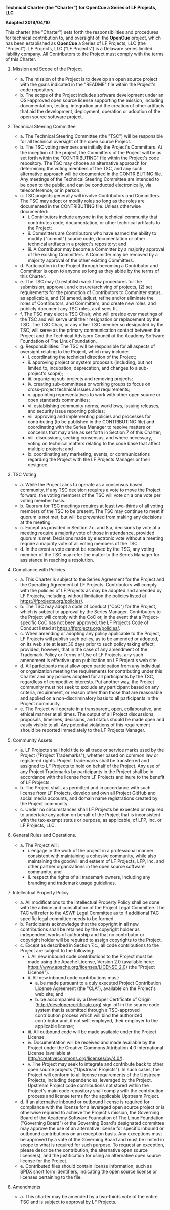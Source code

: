**Technical Charter (the "Charter") for OpenCue a Series of LF Projects, LLC**

**Adopted 2019/04/10**

This charter (the "Charter") sets forth the responsibilities and procedures for technical contribution to, and oversight of, the **OpenCue** project, which has been established as **OpenCue** a Series of LF Projects, LLC (the "Project"). LF Projects, LLC ("LF Projects") is a Delaware series limited liability company. All Contributors to the Project must comply with the terms of this Charter.

1.  Mission and Scope of the Project
    
    *  a.  The mission of the Project is to develop an open source project with the goals indicated in the "README" file within the Project's code repository.
    *  b.  The scope of the Project includes software development under an OSI-approved open source license supporting the mission, including documentation, testing, integration and the creation of other artifacts that aid the development, deployment, operation or adoption of the open source software project.

2.  Technical Steering Committee

    *  a. The Technical Steering Committee (the "TSC") will be responsible for all technical oversight of the open source Project.
    *  b. The TSC voting members are initially the Project's Committers. At the inception of the project, the Committers of the Project will be as set forth within the "CONTRIBUTING" file within the Project's code repository. The TSC may choose an alternative approach for determining the voting members of the TSC, and any such alternative approach will be documented in the CONTRIBUTING file. Any meetings of the Technical Steering Committee are intended to be open to the public, and can be conducted electronically, via teleconference, or in person.
    *  c. TSC projects generally will involve Contributors and Committers. The TSC may adopt or modify roles so long as the roles are documented in the CONTRIBUTING file. Unless otherwise documented:
       *  i. Contributors include anyone in the technical community that contributes code, documentation, or other technical artifacts to the Project;
       *  ii. Committers are Contributors who have earned the ability to modify ("commit") source code, documentation or other technical artifacts in a project's repository; and
       *  iii. A Contributor may become a Committer by a majority approval of the existing Committers. A Committer may be removed by a majority approval of the other existing Committers.
    *  d. Participation in the Project through becoming a Contributor and Committer is open to anyone so long as they abide by the terms of this Charter.
    *  e. The TSC may (1) establish work flow procedures for the submission, approval, and closure/archiving of projects, (2) set requirements for the promotion of Contributors to Committer status, as applicable, and (3) amend, adjust, refine and/or eliminate the roles of Contributors, and Committers, and create new roles, and publicly document any TSC roles, as it sees fit.
    *  f. The TSC may elect a TSC Chair, who will preside over meetings of the TSC and will serve until their resignation or replacement by the TSC. The TSC Chair, or any other TSC member so designated by the TSC, will serve as the primary communication contact between the Project and the Technical Advisory Council of the Academy Software Foundation of The Linux Foundation.
    *  g. Responsibilities: The TSC will be responsible for all aspects of oversight relating to the Project, which may include:
       *  i. coordinating the technical direction of the Project;
       *  ii. approving project or system proposals (including, but not limited to, incubation, deprecation, and changes to a sub-project's scope);
       *  iii. organizing sub-projects and removing projects;
       *  iv. creating sub-committees or working groups to focus on cross-project technical issues and requirements;
       *  v. appointing representatives to work with other open source or open standards communities;
       *  vi. establishing community norms, workflows, issuing releases, and security issue reporting policies;
       *  vii. approving and implementing policies and processes for contributing (to be published in the CONTRIBUTING file) and coordinating with the Series Manager to resolve matters or concerns that may arise as set forth in Section 7 of this Charter;
       *  viii. discussions, seeking consensus, and where necessary, voting on technical matters relating to the code base that affect multiple projects; and
       *  ix. coordinating any marketing, events, or communications regarding the Project with the LF Projects Manager or their designee.

3.  TSC Voting

    *  a. While the Project aims to operate as a consensus based community, if any TSC decision requires a vote to move the Project forward, the voting members of the TSC will vote on a one vote per voting member basis.
    *  b. Quorum for TSC meetings requires at least two-thirds of all voting members of the TSC to be present. The TSC may continue to meet if quorum is not met, but will be prevented from making any decisions at the meeting.
    *  c. Except as provided in Section 7.c. and 8.a, decisions by vote at a meeting require a majority vote of those in attendance, provided quorum is met. Decisions made by electronic vote without a meeting require a majority vote of all voting members of the TSC.
    *  d. In the event a vote cannot be resolved by the TSC, any voting member of the TSC may refer the matter to the Series Manager for assistance in reaching a resolution.

4.  Compliance with Policies

    *  a. This Charter is subject to the Series Agreement for the Project and the Operating Agreement of LF Projects. Contributors will comply with the policies of LF Projects as may be adopted and amended by LF Projects, including, without limitation the policies listed at <https://lfprojects.org/policies/>.
    *  b. The TSC may adopt a code of conduct ("CoC") for the Project, which is subject to approval by the Series Manager. Contributors to the Project will comply with the CoC or, in the event that a Project-specific CoC has not been approved, the LF Projects Code of Conduct listed at <https://lfprojects.org/policies/>.
    *  c. When amending or adopting any policy applicable to the Project, LF Projects will publish such policy, as to be amended or adopted, on its web site at least 30 days prior to such policy taking effect; provided, however, that in the case of any amendment of the Trademark Policy or Terms of Use of LF Projects, any such amendment is effective upon publication on LF Project's web site.
    *  d. All participants must allow open participation from any individual or organization meeting the requirements for contributing under this Charter and any policies adopted for all participants by the TSC, regardless of competitive interests. Put another way, the Project community must not seek to exclude any participant based on any criteria, requirement, or reason other than those that are reasonable and applied on a non-discriminatory basis to all participants in the Project community.
    *  e. The Project will operate in a transparent, open, collaborative, and ethical manner at all times. The output of all Project discussions, proposals, timelines, decisions, and status should be made open and easily visible to all. Any potential violations of this requirement should be reported immediately to the LF Projects Manager.

5.  Community Assets

    *  a. LF Projects shall hold title to all trade or service marks used by the Project ("Project Trademarks"), whether based on common law or registered rights. Project Trademarks shall be transferred and assigned to LF Projects to hold on behalf of the Project. Any use of any Project Trademarks by participants in the Project shall be in accordance with the license from LF Projects and inure to the benefit of LF Projects.
    *  b. The Project shall, as permitted and in accordance with such license from LF Projects, develop and own all Project GitHub and social media accounts, and domain name registrations created by the Project community.
    *  c. Under no circumstances shall LF Projects be expected or required to undertake any action on behalf of the Project that is inconsistent with the tax-exempt status or purpose, as applicable, of LFP, Inc. or LF Projects, LLC.

6.  General Rules and Operations.

    *  a. The Project will:
       *  i. engage in the work of the project in a professional manner consistent with maintaining a cohesive community, while also maintaining the goodwill and esteem of LF Projects, LFP, Inc. and other partner organizations in the open source software community; and
       *  ii. respect the rights of all trademark owners, including any branding and trademark usage guidelines.

7.  Intellectual Property Policy

    *  a. All modifications to the Intellectual Property Policy shall be done with the advice and consultation of the Project Legal Committee. The TAC will refer to the ASWF Legal Committee as to if additional TAC specific legal committee needs to be formed.
    *  b. Participants acknowledge that the copyright in all new contributions shall be retained by the copyright holder as independent works of authorship and that no contributor or copyright holder will be required to assign copyrights to the Project.
    *  c. Except as described in Section 7.c., all code contributions to the Project are subject to the following:
       *  i. All new inbound code contributions to the Project must be made using the Apache License, Version 2.0 (available here: <https://www.apache.org/licenses/LICENSE-2.0>) (the "Project License").
       *  ii. All new inbound code contributions must:
          *  a. be made pursuant to a duly executed Project Contribution License Agreement (the "CLA"), available on the Project's web site; and
          *  b. be accompanied by a Developer Certificate of Origin (<http://developercertificate.org>) sign-off in the source code system that is submitted through a TSC-approved contribution process which will bind the authorized contributor and, if not self-employed, their employer to the applicable license;
       *  iii. All outbound code will be made available under the Project License.
       *  iv. Documentation will be received and made available by the Project under the Creative Commons Attribution 4.0 International License (available at <http://creativecommons.org/licenses/by/4.0/>).
       *  v. The Project may seek to integrate and contribute back to other open source projects ("Upstream Projects"). In such cases, the Project will conform to all license requirements of the Upstream Projects, including dependencies, leveraged by the Project. Upstream Project code contributions not stored within the Project's main code repository shall comply with the contribution process and license terms for the applicable Upstream Project.
    *  d. If an alternative inbound or outbound license is required for compliance with the license for a leveraged open source project or is otherwise required to achieve the Project's mission, the Governing Board of the Academy Software Foundation of The Linux Foundation ("Governing Board") or the Governing Board's designated committee may approve the use of an alternative license for specific inbound or outbound contributions on an exception basis. Any exceptions must be approved by a vote of the Governing Board and must be limited in scope to what is required for such purpose. To request an exception, please describe the contribution, the alternative open source license(s), and the justification for using an alternative open source license for the Project.
    *  e. Contributed files should contain license information, such as SPDX short form identifiers, indicating the open source license or licenses pertaining to the file.

8.  Amendments

    *  a. This charter may be amended by a two-thirds vote of the entire TSC and is subject to approval by LF Projects.
